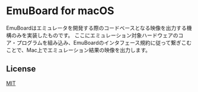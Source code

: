 # EmuBoard for macOS

EmuBoardはエミュレータを開発する際のコードベースとなる映像を出力する機構のみを実装したものです。
ここにエミュレーション対象ハードウェアのコア・プログラムを組み込み、EmuBoardのインタフェース規約に従って繋ぎこむことで、Mac上でエミュレーション結果の映像を出力します。

## License

[MIT](LICENSE.txt)


